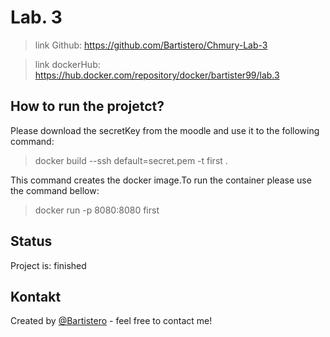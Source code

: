 # Lab. 3  
>link Github: https://github.com/Bartistero/Chmury-Lab-3

>link dockerHub: https://hub.docker.com/repository/docker/bartister99/lab.3

## How to run the projetct?
Please download the secretKey from the moodle and use it to the following command: 
>docker build --ssh default=secret.pem  -t first . 

This command creates the docker image.To run the container please use the command bellow:
>docker run  -p 8080:8080 first

## Status
Project is: finished

## Kontakt
Created by [@Bartistero](https://github.com/Bartistero/) - feel free to contact me!
